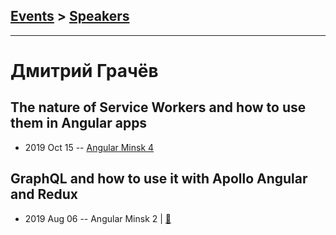 ## [Events](../README.md) > [Speakers](../speakers.md)
---

# Дмитрий Грачёв

## The nature of Service Workers and how to use them in Angular apps
- 2019 Oct 15 -- [Angular Minsk 4](https://youtu.be/lcagPZcPq38)    
## GraphQL and how to use it with Apollo Angular and Redux
- 2019 Aug 06 -- Angular Minsk 2  | [:notebook:](https://docs.google.com/presentation/d/17jWAk3wIWgpGibr5j8TX9vSGZZvsA32zVPZujv4rooM/edit)  
